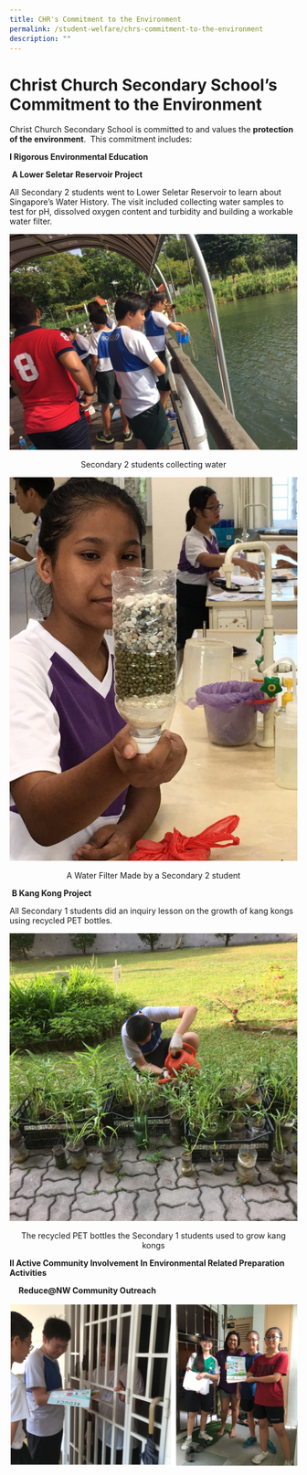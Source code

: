 ```yaml
---
title: CHR's Commitment to the Environment
permalink: /student-welfare/chrs-commitment-to-the-environment
description: ""
---
```

# Christ Church Secondary School’s Commitment to the Environment

Christ Church Secondary School is committed to and values the **protection of the environment**.  This commitment includes:

**I Rigorous Environmental Education**

 **A Lower Seletar Reservoir Project**

All Secondary 2 students went to Lower Seletar Reservoir to learn about Singapore’s Water History. The visit included collecting water samples to test for pH, dissolved oxygen content and turbidity and building a workable water filter.


![](/images/Collecting%20Water.jpeg)

<center>Secondary 2 students collecting water</center>


![](/images/Water%20Filter.jpeg)

<center>A Water Filter Made by a Secondary 2 student</center>



 **B Kang Kong Project**

All Secondary 1 students did an inquiry lesson on the growth of kang kongs using recycled PET bottles.

![](/images/1-KangKong%20in%20PET%20Bottles.jpeg)

<center>The recycled PET bottles the Secondary 1 students used to grow kang kongs</center>

**II Active Community Involvement In Environmental Related Preparation Activities**

    **Reduce@NW Community Outreach**
		
![](/images/chr%20commitment%20to%20environment.png)